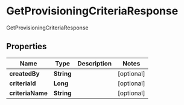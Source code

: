 

# GetProvisioningCriteriaResponse

GetProvisioningCriteriaResponse

## Properties

| Name | Type | Description | Notes |
|------------ | ------------- | ------------- | -------------|
|**createdBy** | **String** |  |  [optional] |
|**criteriaId** | **Long** |  |  [optional] |
|**criteriaName** | **String** |  |  [optional] |



